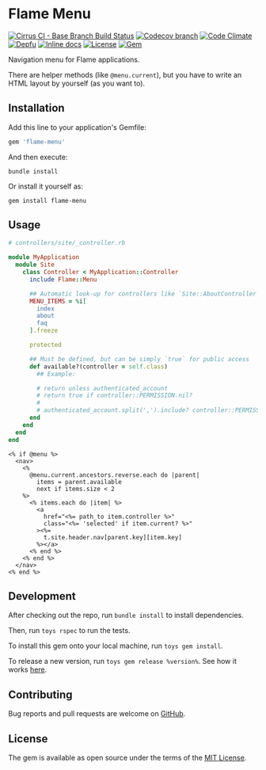 # Flame Menu

[![Cirrus CI - Base Branch Build Status](https://img.shields.io/cirrus/github/AlexWayfer/flame-menu?style=flat-square)](https://cirrus-ci.com/github/AlexWayfer/flame-menu)
[![Codecov branch](https://img.shields.io/codecov/c/github/AlexWayfer/flame-menu/main.svg?style=flat-square)](https://codecov.io/gh/AlexWayfer/flame-menu)
[![Code Climate](https://img.shields.io/codeclimate/maintainability/AlexWayfer/flame-menu.svg?style=flat-square)](https://codeclimate.com/github/AlexWayfer/flame-menu)
[![Depfu](https://img.shields.io/depfu/AlexWayfer/flame-menu?style=flat-square)](https://depfu.com/repos/github/AlexWayfer/flame-menu)
[![Inline docs](https://inch-ci.org/github/AlexWayfer/flame-menu.svg?branch=main)](https://inch-ci.org/github/AlexWayfer/flame-menu)
[![License](https://img.shields.io/github/license/AlexWayfer/flame-menu.svg?style=flat-square)](LICENSE.txt)
[![Gem](https://img.shields.io/gem/v/flame-menu.svg?style=flat-square)](https://rubygems.org/gems/flame-menu)

Navigation menu for Flame applications.

There are helper methods (like `@menu.current`),
but you have to write an HTML layout by yourself (as you want to).

## Installation

Add this line to your application's Gemfile:

```ruby
gem 'flame-menu'
```

And then execute:

```shell
bundle install
```

Or install it yourself as:

```shell
gem install flame-menu
```

## Usage

```ruby
# controllers/site/_controller.rb

module MyApplication
  module Site
    class Controller < MyApplication::Controller
      include Flame::Menu

      ## Automatic look-up for controllers like `Site::AboutController`
      MENU_ITEMS = %i[
        index
        about
        faq
      ].freeze

      protected

      ## Must be defined, but can be simply `true` for public access
      def available?(controller = self.class)
        ## Example:

        # return unless authenticated_account
        # return true if controller::PERMISSION.nil?
        #
        # authenticated_account.split(',').include? controller::PERMISSION.to_s
      end
    end
  end
end
```

```erb
<% if @menu %>
  <nav>
    <%
      @menu.current.ancestors.reverse.each do |parent|
        items = parent.available
        next if items.size < 2
    %>
      <% items.each do |item| %>
        <a
          href="<%= path_to item.controller %>"
          class="<%= 'selected' if item.current? %>"
        ><%=
          t.site.header.nav[parent.key][item.key]
        %></a>
      <% end %>
    <% end %>
  </nav>
<% end %>
```

## Development

After checking out the repo, run `bundle install` to install dependencies.

Then, run `toys rspec` to run the tests.

To install this gem onto your local machine, run `toys gem install`.

To release a new version, run `toys gem release %version%`.
See how it works [here](https://github.com/AlexWayfer/gem_toys#release).

## Contributing

Bug reports and pull requests are welcome on [GitHub](https://github.com/AlexWayfer/flame-menu).

## License

The gem is available as open source under the terms of the
[MIT License](https://opensource.org/licenses/MIT).
